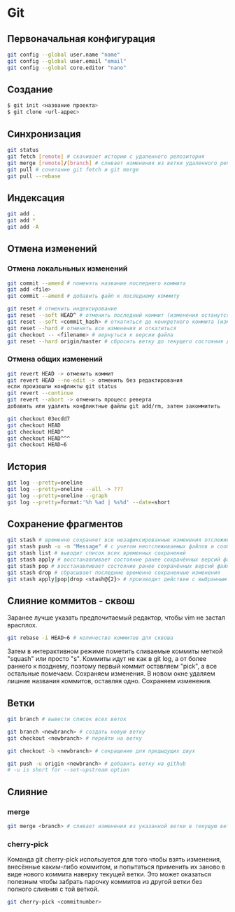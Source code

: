 # Git

## Первоначальная конфигурация

```bash
git config --global user.name "name"
git config --global user.email "email"
git config --global core.editor "nano"
```

## Создание

```bash
$ git init <название проекта>
$ git clone <url-адрес>
```

## Синхронизация

```bash
git status
git fetch [remote] # скачивает историю с удаленного репозитория
git merge [remote]/[branch] # сливает изменения из ветки удаленного репозитория в текущую ветку локального
git pull # сочетание git fetch и git merge
git pull --rebase
```

## Индексация

```bash
git add .
git add *
git add -A
```

## Отмена изменений

### Отмена локальньных изменений

```bash
git commit --amend # поменять название последнего коммита
git add <file>
git commit --amend # добавить файл к последнему коммиту
```

```bash
git reset # отменить индексирование
git reset --soft HEAD^ # отменить последний коммит (изменения останутся в индексе)
git reset --soft <commit_hash> # откатиться до конкретного коммита (изменения останутся в индексе)
git reset --hard # отменить все изменения и откатиться
git checkout -- <filename> # вернуться к версии файла
git reset --hard origin/master # сбросить ветку до текущего состояния другой ветки
```

### Отмена общих изменений

```bash
git revert HEAD -> отменить коммит
git revert HEAD --no-edit -> отменить без редактирования
если произошли конфликты git status
git revert --continue
git revert --abort -> отменить процесс реверта
добавить или удалить конфликтные файлы git add/rm, затем закоммитить
```

```bash
git checkout 03ecdd7
git checkout HEAD
git checkout HEAD^
git checkout HEAD^^^
git checkout HEAD~6
```

## История

```bash
git log --pretty=oneline
git log --pretty=oneline --all -> ???
git log --pretty=oneline --graph
git log --pretty=format:'%h %ad | %s%d' --date=short
```

## Сохранение фрагментов

```bash
git stash # временно сохраняет все незафиксированные изменения отслеживаемых файлов
git stash push -u -m "Message" # с учетом неотслеживаемых файлов и сообщением
git stash list # выводит список всех временных сохранений
git stash apply # восстанавливает состояние ранее сохранённых версий файлов
git stash pop # восстанавливает состояние ранее сохранённых версий файлов и удаляет их из сохранений
git stash drop # сбрасывает последние временно сохраненныe изменения
git stash apply|pop|drop <stash@{2}> # производит действие с выбранным сохранением
```

## Слияние коммитов - сквош

Заранее лучше указать предпочитаемый редактор, чтобы vim не застал врасплох.

```bash
git rebase -i HEAD~6 # количество коммитов для сквоша
```

Затем в интерактивном режиме пометить сливаемые коммиты меткой "squash" или просто "s". Коммиты идут не как в git log, а от более раннего к позднему, поэтому первый коммит оставляем "pick", а все остальные помечаем. Сохраняем изменения. В новом окне удаляем лишние названия коммитов, оставляя одно. Сохраняем изменения.

## Ветки

```bash
git branch # вывести список всех веток

git branch <newbranch> # создать новую ветку
git checkout <newbranch> # перейти на ветку

git checkout -b <newbranch> # сокращение для предыдущих двух

git push -u origin <newbranch> # добавить ветку на github
# -u is short for --set-upstream option
```

## Слияние

### merge

```bash
git merge <branch> # сливает изменения из указанной ветки в текущую ветку
```

### cherry-pick

Команда git cherry-pick используется для того чтобы взять изменения, внесённые каким-либо коммитом, и попытаться применить их заново в виде нового коммита наверху текущей ветки. Это может оказаться полезным чтобы забрать парочку коммитов из другой ветки без полного слияния с той веткой.

```bash
git cherry-pick <commitnumber>
```
